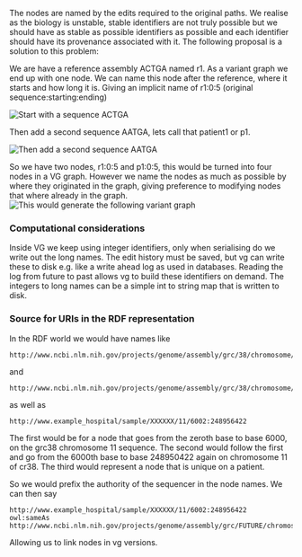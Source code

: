 The nodes are named by the edits required to the original paths. We realise as the biology is unstable, stable identifiers are not truly possible but we should have as stable as possible identifiers as possible and each identifier should have its provenance associated with it. The following proposal is a solution to this problem:

We are have a reference assembly ACTGA named r1. As a variant graph we end up with one node.
We can name this node after the reference, where it starts and how long it is.
Giving an implicit name of r1:0:5 (original sequence:starting:ending)

![Start with a sequence ACTGA](https://chart.googleapis.com/chart?chl=+graph+r1+%7B%0D%0A+++++chr38%3A0+%5Btype%3Ds%2C+label%3DACTGA%5D%3B%0D%0A+%7D%0D%0A++++++++&cht=gv)

Then add a second sequence AATGA, lets call that patient1 or p1.

![Then add a second sequence AATGA](https://chart.googleapis.com/chart?chl=+graph+r1+%7B%0D%0A+++++r1%3A0+%5Btype%3Ds%2C+label%3D%22r1%3A0-5%3DACTGA%22%5D%3B%0D%0A+++++p1%3A0%5Btype%3Ds%2Clabel%3D%22p1%3A0-5%3AAATGA%22%5D%3B%0D%0A+%7D%0D%0A++++++++&cht=gv)

So we have two nodes, r1:0:5 and p1:0:5, this would be turned into four nodes in a VG graph.
However we name the nodes as much as possible by where they originated in the graph, giving preference to modifying nodes that where already in the graph.
![This would generate the following variant graph](https://chart.googleapis.com/chart?chl=+graph+r1+%7B%0D%0A+++++r1_0_1+%5Btype%3Ds%2C+label%3D%22r1%3A0-1%3DA%22%5D%3B%0D%0A+++++r1_1_1+%5Btype%3Ds%2C+label%3D%22r1%3A1-1%3DC%22%5D%3B%0D%0A+++++r1_2_3+%5Btype%3Ds%2C+label%3D%22r1%3A2-3%3DTGA%22%5D%3B%0D%0A+++++p1_1%5Btype%3Ds%2Clabel%3D%22p1%3A1-1%3AA%22%5D%3B%0D%0A+++++r1_0_1+--+r1_1_1+.%0D%0A+++++r1_1_1+--+r1_2_3+.%0D%0A+++++r1_0_1+--+p1_1+.%0D%0A+++++p1_1+--++r1_2_3+.%0D%0A+%7D%0D%0A++++++++&cht=gv)

### Computational considerations

Inside VG we keep using integer identifiers, only when serialising do we write out the long names.
The edit history must be saved, but vg can write these to disk e.g. like a write ahead log as used in databases.
Reading the log from future to past allows vg to build these identifiers on demand.
The integers to long names can be a simple int to string map that is written to disk.

### Source for URIs in the RDF representation

In the RDF world we would have names like

```
http://www.ncbi.nlm.nih.gov/projects/genome/assembly/grc/38/chromosome/11/0:6000
```
and
```
http://www.ncbi.nlm.nih.gov/projects/genome/assembly/grc/38/chromosome/11/6000:248950422
```
as well as 
```
http://www.example_hospital/sample/XXXXXX/11/6002:248956422
```
The first would be for a node that goes from the zeroth base to base 6000, on the grc38 chromosome 11 sequence. 
The second would follow the first and go from the 6000th base to base 248950422 again on chromosome 11 of cr38.
The third would represent a node that is unique on a patient. 


So we would prefix the authority of the sequencer in the node names.
We can then say

```
http://www.example_hospital/sample/XXXXXX/11/6002:248956422
owl:sameAs 
http://www.ncbi.nlm.nih.gov/projects/genome/assembly/grc/FUTURE/chromosome/11/6007:248956422
```
Allowing us to link nodes in vg versions.
